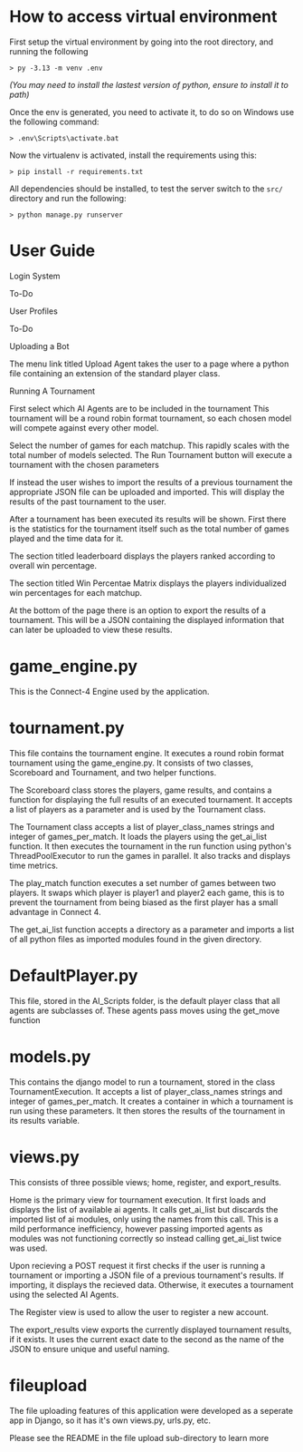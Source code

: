# How to access virtual environment

First setup the virtual environment by going into the root directory, and running the following 
```console
> py -3.13 -m venv .env
```
*(You may need to install the lastest version of python, ensure to install it to path)*

 Once the env is generated, you need to activate it, to do so on Windows use the following command:
 ```console
> .env\Scripts\activate.bat
```

Now the virtualenv is activated, install the requirements using this:
```console
> pip install -r requirements.txt
```

All dependencies should be installed, to test the server switch to the ```src/``` directory and run the following:
```console
> python manage.py runserver
```

# User Guide

Login System

To-Do

User Profiles

To-Do

Uploading a Bot

The menu link titled Upload Agent takes the user to a page where a python file containing an extension of the standard player class. 

Running A Tournament

First select which AI Agents are to be included in the tournament
This tournament will be a round robin format tournament, so each chosen model will compete against every other model.

Select the number of games for each matchup. This rapidly scales with the total number of models selected. The Run Tournament button will execute a tournament with the chosen parameters

If instead the user wishes to import the results of a previous tournament the appropriate JSON file can be uploaded and imported. This will display the results of the past tournament to the user.

After a tournament has been executed its results will be shown. First there is the statistics for the tournament itself such as the total number of games played and the time data for it.

The section titled leaderboard displays the players ranked according to overall win percentage. 

The section titled Win Percentae Matrix displays the players individualized win percentages for each matchup.

At the bottom of the page there is an option to export the results of a tournament. This will be a JSON containing the displayed information that can later be uploaded to view these results.

# game_engine.py

This is the Connect-4 Engine used by the application.

# tournament.py

This file contains the tournament engine. It executes a round robin format tournament using the game_engine.py. It consists of two classes, Scoreboard and Tournament, and two helper functions.

The Scoreboard class stores the players, game results, and contains a function for displaying the full results of an executed tournament. It accepts a list of players as a parameter and is used by the Tournament class.

The Tournament class accepts a list of player_class_names strings and integer of games_per_match. It loads the players using the get_ai_list function. It then executes the tournament in the run function using python's ThreadPoolExecutor to run the games in parallel. It also tracks and displays time metrics.

The play_match function executes a set number of games between two players. It swaps which player is player1 and player2 each game, this is to prevent the tournament from being biased as the first player has a small advantage in Connect 4.

The get_ai_list function accepts a directory as a parameter and imports a list of all python files as imported modules found in the given directory.

# DefaultPlayer.py

This file, stored in the AI_Scripts folder, is the default player class that all agents are subclasses of. These agents pass moves using the get_move function

# models.py

This contains the django model to run a tournament, stored in the class TournamentExecution. It accepts a list of player_class_names strings and integer of games_per_match. It creates a container in which a tournament is run using these parameters. It then stores the results of the tournament in its results variable.

# views.py

This consists of three possible views; home, register, and export_results.

Home is the primary view for tournament execution. It first loads and displays the list of available ai agents. It calls get_ai_list but discards the imported list of ai modules, only using the names from this call. This is a mild performance inefficiency, however passing imported agents as modules was not functioning correctly so instead calling get_ai_list twice was used.

Upon recieving a POST request it first checks if the user is running a tournament or importing a JSON file of a previous tournament's results. If importing, it displays the recieved data. Otherwise, it executes a tournament using the selected AI Agents.

The Register view is used to allow the user to register a new account.

The export_results view exports the currently displayed tournament results, if it exists. It uses the current exact date to the second as the name of the JSON to ensure unique and useful naming.

# fileupload

The file uploading features of this application were developed as a seperate app in Django, so it has it's own views.py, urls.py, etc. 

Please see the README in the file upload sub-directory to learn more